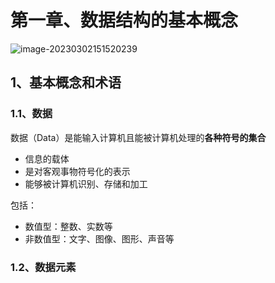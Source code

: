 # 第一章、数据结构的基本概念

![image-20230302151520239](C:\Users\lsy\AppData\Roaming\Typora\typora-user-images\image-20230302151520239.png)

## 1、基本概念和术语

### 1.1、数据

数据（Data）是能输入计算机且能被计算机处理的**各种符号的集合**

+ 信息的载体
+ 是对客观事物符号化的表示
+ 能够被计算机识别、存储和加工

包括：

+ 数值型：整数、实数等
+ 非数值型：文字、图像、图形、声音等

### 1.2、数据元素

